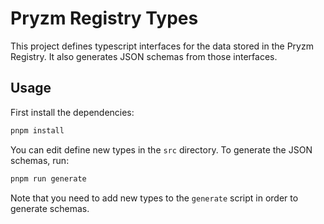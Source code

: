 # Pryzm Registry Types

This project defines typescript interfaces for the data stored in the Pryzm Registry. It also generates JSON schemas
from those interfaces.

## Usage

First install the dependencies:

```bash
pnpm install
```

You can edit define new types in the `src` directory. To generate the JSON schemas, run:

```bash
pnpm run generate
```

Note that you need to add new types to the `generate` script in order to generate schemas.
